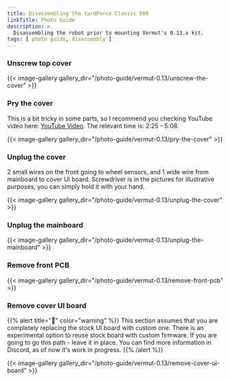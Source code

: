 ```yaml
---
title: Disassembling the YardForce Classic 500
linkTitle: Photo Guide
description: >
  Disassembling the robot prior to mounting Vermut's 0.13.x kit. 
tags: [ photo guide, disassembly ]
---
```


### Unscrew top cover

{{< image-gallery gallery_dir="/photo-guide/vermut-0.13/unscrew-the-cover" >}}

### Pry the cover

This is a bit tricky in some parts, so I recommend you checking YouTube video
here: [<i class="fa fa-brands fa-youtube"></i> YouTube Video](https://youtu.be/_bImqD-pQSA?t=148). The relevant time is:
2:25 - 5:08.

{{< image-gallery gallery_dir="/photo-guide/vermut-0.13/pry-the-cover" >}}

### Unplug the cover

2 small wires on the front going to wheel sensors, and 1 wide wire from mainboard to cover UI board.
Screwdriver is in the pictures for illustrative purposes, you can simply hold it with your hand.

{{< image-gallery gallery_dir="/photo-guide/vermut-0.13/unplug-the-cover" >}}

### Unplug the mainboard

{{< image-gallery gallery_dir="/photo-guide/vermut-0.13/unplug-the-mainboard" >}}

### Remove front PCB

{{< image-gallery gallery_dir="/photo-guide/vermut-0.13/remove-front-pcb" >}}

### Remove cover UI board

{{% alert title="🔧" color="warning" %}}
This section assumes that you are completely replacing the stock UI board with custom one. There is an experimental
option to reuse stock board with custom firmware. If you are going to go this path - leave it in place. You can find
more information in Discord, as of now it's work in progress.
{{% /alert %}}

{{< image-gallery gallery_dir="/photo-guide/vermut-0.13/remove-cover-ui-board" >}}

